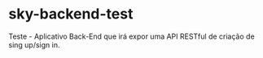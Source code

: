 # sky-backend-test
Teste - Aplicativo Back-End que irá expor uma API RESTful de criação de sing up/sign in.
